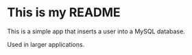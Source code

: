 # This is my README

This is a simple app that inserts a user into a MySQL database.

Used in larger applications.
